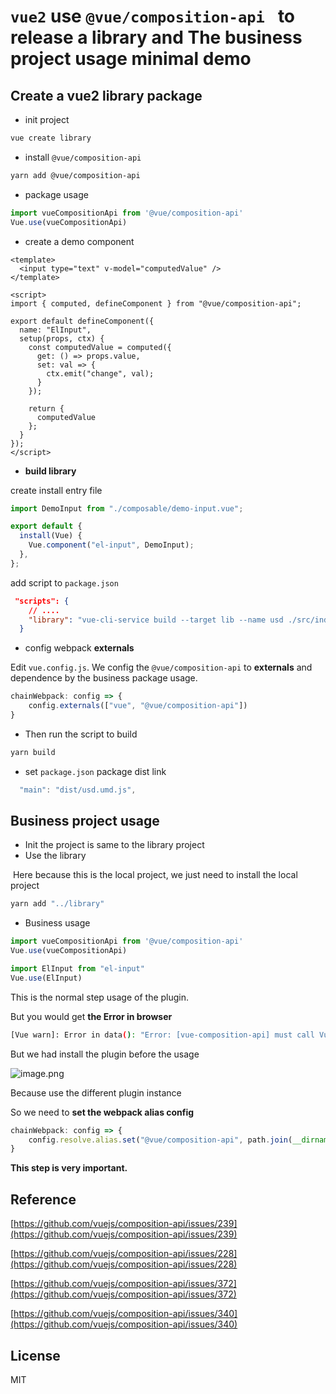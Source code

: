 # `vue2` use `@vue/composition-api `  to release a library and The business project usage minimal demo 



## Create a vue2 library package



- init project

```bash
vue create library
```



- install `@vue/composition-api`

```bash
yarn add @vue/composition-api
```



- package usage

```js
import vueCompositionApi from '@vue/composition-api'
Vue.use(vueCompositionApi)
```



- create a demo component

```vue
<template>
  <input type="text" v-model="computedValue" />
</template>

<script>
import { computed, defineComponent } from "@vue/composition-api";

export default defineComponent({
  name: "ElInput",
  setup(props, ctx) {
    const computedValue = computed({
      get: () => props.value,
      set: val => {
        ctx.emit("change", val);
      }
    });

    return {
      computedValue
    };
  }
});
</script>
```



- **build library**

create install entry file

```js
import DemoInput from "./composable/demo-input.vue";

export default {
  install(Vue) {
    Vue.component("el-input", DemoInput);
  },
};
```



add script to `package.json` 

```json
 "scripts": {
	// ....
    "library": "vue-cli-service build --target lib --name usd ./src/index.js"
  }
```



- config webpack **externals**

Edit `vue.config.js`.  We config the `@vue/composition-api` to **externals**  and  dependence by the business package usage.

```js
chainWebpack: config => {
    config.externals(["vue", "@vue/composition-api"])
}
```



- Then run the script to build

```bash
yarn build
```



- set `package.json` package dist link

```js
  "main": "dist/usd.umd.js",
```



## Business project usage



- Init the project is same to the library project
- Use the library

​	Here because this is the local project, we just need to install the local project

```bash
yarn add "../library"
```

 

- Business usage

```js
import vueCompositionApi from '@vue/composition-api'
Vue.use(vueCompositionApi)

import ElInput from "el-input"
Vue.use(ElInput)
```



This is the normal step usage of the plugin.

But you would get **the Error in browser**

```bash
[Vue warn]: Error in data(): "Error: [vue-composition-api] must call Vue.use(plugin) before using any function.
```



But we had install the plugin before the usage


![image.png](https://p9-juejin.byteimg.com/tos-cn-i-k3u1fbpfcp/9554cdec345947e1a19a67f2e2060776~tplv-k3u1fbpfcp-watermark.image?)

Because use the different plugin instance

So we need to **set the webpack alias config**

```js
chainWebpack: config => {
    config.resolve.alias.set("@vue/composition-api", path.join(__dirname, "./node_modules/@vue/composition-api/dist/vue-composition-api.esm.js"))
}
```

**This step is very important.**





## Reference



[https://github.com/vuejs/composition-api/issues/239](https://github.com/vuejs/composition-api/issues/239)

[https://github.com/vuejs/composition-api/issues/228](https://github.com/vuejs/composition-api/issues/228)

[https://github.com/vuejs/composition-api/issues/372](https://github.com/vuejs/composition-api/issues/372)

[https://github.com/vuejs/composition-api/issues/340](https://github.com/vuejs/composition-api/issues/340)



## License

MIT
